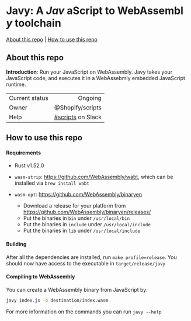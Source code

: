 # Javy: A _Jav_ aScript to WebAssembl _y_  toolchain

[About this repo](#about-this-repo) | [How to use this repo](#how-to-use-this-repo)

## About this repo

**Introduction**: Run your JavaScript on WebAssembly. Javy takes your
JavaScript code, and executes it in a WebAssebmly embedded JavaScript runtime.

|                |                                                                   |
|----------------|------------------------------------------------------------------:|
| Current status |                                                           Ongoing |
| Owner          |                                                  @Shopify/scripts |
| Help           | [#scripts](https://shopify.slack.com/archives/CE5ENTT7W) on Slack |


## How to use this repo

#### Requirements

- Rust v1.52.0

- `wasm-strip`: https://github.com/WebAssembly/wabt, which can be installed
  via `brew install wabt`

- `wasm-opt`: https://github.com/WebAssembly/binaryen
  - Download a release for your platform from https://github.com/WebAssembly/binaryen/releases/
  - Put the binaries in `bin` under `/usr/local/bin`
  - Put the binaries in `include` under `/usr/local/include`
  - Put the binaries in `lib` under `/usr/local/include`


#### Building

After all the dependencies are installed, run `make profile=release`. You
should now have access to the executable in `target/release/javy`

#### Compiling to WebAssembly

You can create a WebAssembly binary from JavaScript by:


```bash
javy index.js -o destination/index.wasm
```

For more information on the commands you can run `javy --help`
